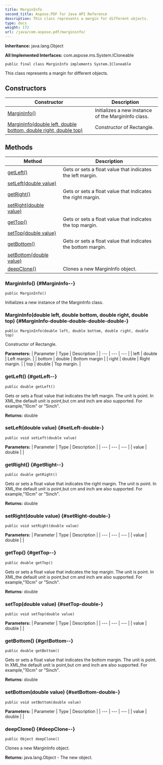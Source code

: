 ```yaml
---
title: MarginInfo
second_title: Aspose.PDF for Java API Reference
description: This class represents a margin for different objects.
type: docs
weight: 172
url: /java/com.aspose.pdf/margininfo/
---
```

**Inheritance:**
java.lang.Object

**All Implemented Interfaces:**
com.aspose.ms.System.ICloneable
```
public final class MarginInfo implements System.ICloneable
```

This class represents a margin for different objects.
## Constructors

| Constructor | Description |
| --- | --- |
| [MarginInfo()](#MarginInfo--) | Initializes a new instance of the  MarginInfo  class. |
| [MarginInfo(double left, double bottom, double right, double top)](#MarginInfo-double-double-double-double-) | Constructor of Rectangle. |
## Methods

| Method | Description |
| --- | --- |
| [getLeft()](#getLeft--) | Gets or sets a float value that indicates the left margin. |
| [setLeft(double value)](#setLeft-double-) |  |
| [getRight()](#getRight--) | Gets or sets a float value that indicates the right margin. |
| [setRight(double value)](#setRight-double-) |  |
| [getTop()](#getTop--) | Gets or sets a float value that indicates the top margin. |
| [setTop(double value)](#setTop-double-) |  |
| [getBottom()](#getBottom--) | Gets or sets a float value that indicates the bottom margin. |
| [setBottom(double value)](#setBottom-double-) |  |
| [deepClone()](#deepClone--) | Clones a new  MarginInfo  object. |
### MarginInfo() {#MarginInfo--}
```
public MarginInfo()
```


Initializes a new instance of the  MarginInfo  class.

### MarginInfo(double left, double bottom, double right, double top) {#MarginInfo-double-double-double-double-}
```
public MarginInfo(double left, double bottom, double right, double top)
```


Constructor of Rectangle.

**Parameters:**
| Parameter | Type | Description |
| --- | --- | --- |
| left | double | Left margin. |
| bottom | double | Bottom margin |
| right | double | Right margin. |
| top | double | Top margin. |

### getLeft() {#getLeft--}
```
public double getLeft()
```


Gets or sets a float value that indicates the left margin. The unit is point. In XML,the default unit is point,but cm and inch are also supported. For example,"10cm" or "5inch".

**Returns:**
double
### setLeft(double value) {#setLeft-double-}
```
public void setLeft(double value)
```




**Parameters:**
| Parameter | Type | Description |
| --- | --- | --- |
| value | double |  |

### getRight() {#getRight--}
```
public double getRight()
```


Gets or sets a float value that indicates the right margin. The unit is point. In XML,the default unit is point,but cm and inch are also supported. For example,"10cm" or "5inch".

**Returns:**
double
### setRight(double value) {#setRight-double-}
```
public void setRight(double value)
```




**Parameters:**
| Parameter | Type | Description |
| --- | --- | --- |
| value | double |  |

### getTop() {#getTop--}
```
public double getTop()
```


Gets or sets a float value that indicates the top margin. The unit is point. In XML,the default unit is point,but cm and inch are also supported. For example,"10cm" or "5inch".

**Returns:**
double
### setTop(double value) {#setTop-double-}
```
public void setTop(double value)
```




**Parameters:**
| Parameter | Type | Description |
| --- | --- | --- |
| value | double |  |

### getBottom() {#getBottom--}
```
public double getBottom()
```


Gets or sets a float value that indicates the bottom margin. The unit is point. In XML,the default unit is point,but cm and inch are also supported. For example,"10cm" or "5inch".

**Returns:**
double
### setBottom(double value) {#setBottom-double-}
```
public void setBottom(double value)
```




**Parameters:**
| Parameter | Type | Description |
| --- | --- | --- |
| value | double |  |

### deepClone() {#deepClone--}
```
public Object deepClone()
```


Clones a new  MarginInfo  object.

**Returns:**
java.lang.Object - The new object.
